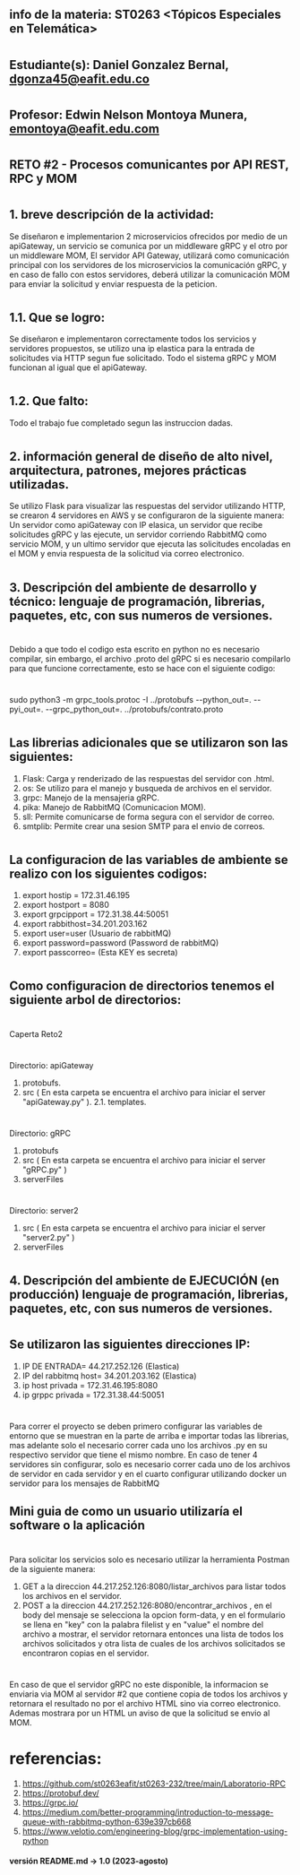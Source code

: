 ## info de la materia: ST0263 <Tópicos Especiales en Telemática>
#
## Estudiante(s): Daniel Gonzalez Bernal, dgonza45@eafit.edu.co
#
## Profesor: Edwin Nelson Montoya Munera, emontoya@eafit.edu.com
#
## RETO #2 - Procesos comunicantes por API REST, RPC y MOM
#
## 1. breve descripción de la actividad:
Se diseñaron e implementarion 2 microservicios ofrecidos por medio de un apiGateway, un servicio se comunica por un middleware gRPC y el otro por un middleware MOM, El servidor API Gateway, utilizará como comunicación principal con los servidores de los microservicios la comunicación gRPC, y en caso de fallo con estos servidores, deberá utilizar la comunicación MOM para enviar la solicitud y enviar respuesta de la peticion.
#
## 1.1. Que se logro: 
Se diseñaron e implementaron correctamente todos los servicios y servidores propuestos, se utilizo una ip elastica para la entrada de solicitudes via HTTP segun fue solicitado. Todo el sistema gRPC y MOM funcionan al igual que el apiGateway.
#
## 1.2. Que falto: 
Todo el trabajo fue completado segun las instruccion dadas.
#
## 2. información general de diseño de alto nivel, arquitectura, patrones, mejores prácticas utilizadas.
Se utilizo Flask para visualizar las respuestas del servidor utilizando HTTP, se crearon 4 servidores en AWS y se configuraron de la siguiente manera: Un servidor como apiGateway con IP elasica, un servidor que recibe solicitudes gRPC y las ejecute, un servidor corriendo RabbitMQ como servicio MOM, y un ultimo servidor que ejecuta las solicitudes encoladas en el MOM y envia respuesta de la solicitud via correo electronico.
#
## 3. Descripción del ambiente de desarrollo y técnico: lenguaje de programación, librerias, paquetes, etc, con sus numeros de versiones.
#
 Debido a que todo el codigo esta escrito en python no es necesario compilar, sin embargo, el archivo .proto del gRPC si es necesario compilarlo para que funcione correctamente, esto se hace con el siguiente codigo:
#
sudo python3 -m grpc_tools.protoc -I ../protobufs --python_out=. --pyi_out=. --grpc_python_out=. ../protobufs/contrato.proto
#
## Las librerias adicionales que se utilizaron son las siguientes:
1. Flask: Carga y renderizado de las respuestas del servidor con .html. 
2. os: Se utilizo para el manejo y busqueda de archivos en el servidor.
3. grpc: Manejo de la mensajeria gRPC.
4. pika: Manejo de RabbitMQ (Comunicacion MOM).
5. sll: Permite comunicarse de forma segura con el servidor de correo.
6. smtplib: Permite crear una sesion SMTP para el envio de correos.
#
## La configuracion de las variables de ambiente se realizo con los siguientes codigos:
1. export hostip = 172.31.46.195
2. export hostport = 8080
3. export grpcipport = 172.31.38.44:50051
4. export rabbithost=34.201.203.162
5. export user=user (Usuario de rabbitMQ)
6. export password=password (Password de rabbitMQ)
7. export passcorreo= (Esta KEY es secreta)
#
## Como configuracion de directorios tenemos el siguiente arbol de directorios:
#
Caperta Reto2
#
Directorio: apiGateway
1. protobufs.
2. src ( En esta carpeta se encuentra el archivo para iniciar el server "apiGateway.py" ).
2.1. templates.
#
 Directorio: gRPC
1. protobufs
2. src ( En esta carpeta se encuentra el archivo para iniciar el server "gRPC.py" )
3. serverFiles
#
 Directorio: server2
1. src ( En esta carpeta se encuentra el archivo para iniciar el server "server2.py" )
2. serverFiles
#
#
## 4. Descripción del ambiente de EJECUCIÓN (en producción) lenguaje de programación, librerias, paquetes, etc, con sus numeros de versiones.
#
## Se utilizaron las siguientes direcciones IP:
1. IP DE ENTRADA= 44.217.252.126 (Elastica)
2. IP del rabbitmq host= 34.201.203.162 (Elastica)
3. ip host privada = 172.31.46.195:8080
4. ip grppc privada = 172.31.38.44:50051
#
Para correr el proyecto se deben primero configurar las variables de entorno que se muestran en la parte de arriba e importar todas las librerias, mas adelante solo el necesario correr cada uno los archivos .py en su respectivo servidor que tiene el mismo nombre. En caso de tener 4 servidores sin configurar, solo es necesario correr cada uno de los archivos de servidor en cada servidor y en el cuarto configurar utilizando docker un servidor para los mensajes de RabbitMQ


## Mini guia de como un usuario utilizaría el software o la aplicación
#
Para solicitar los servicios solo es necesario utilizar la herramienta Postman de la siguiente manera:
1. GET a la direccion 44.217.252.126:8080/listar_archivos para listar todos los archivos en el servidor.
2. POST a la direccion 44.217.252.126:8080/encontrar_archivos , en el body del mensaje se selecciona la opcion form-data, y en el formulario se llena en "key" con la palabra filelist y en "value" el nombre del archivo a mostrar, el servidor retornara entonces una lista de todos los archivos solicitados y otra lista de cuales de los archivos solicitados se encontraron copias en el servidor.
#
En caso de que el servidor gRPC no este disponible, la informacion se enviaria via MOM al servidor #2 que contiene copia de todos los archivos y retornara el resultado no por el archivo HTML sino via correo electronico. Ademas mostrara por un HTML un aviso de que la solicitud se envio al MOM.
#

# referencias:
1. https://github.com/st0263eafit/st0263-232/tree/main/Laboratorio-RPC
2. https://protobuf.dev/
3. https://grpc.io/
4. https://medium.com/better-programming/introduction-to-message-queue-with-rabbitmq-python-639e397cb668
5. https://www.velotio.com/engineering-blog/grpc-implementation-using-python

#### versión README.md -> 1.0 (2023-agosto)
